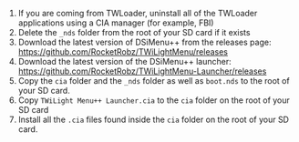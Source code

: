 1) If you are coming from TWLoader, uninstall all of the TWLoader applications using a CIA manager (for example, FBI)
2) Delete the `_nds` folder from the root of your SD card if it exists
3) Download the latest version of DSiMenu++ from the releases page: <https://github.com/RocketRobz/TWiLightMenu/releases>
4) Download the latest version of the DSiMenu++ launcher: <https://github.com/RocketRobz/TWiLightMenu-Launcher/releases>
5) Copy the `cia` folder and the `_nds` folder as well as `boot.nds` to the root of your SD card.
6) Copy `TWiLight Menu++ Launcher.cia` to the `cia` folder on the root of your SD card
7) Install all the `.cia` files found inside the `cia` folder on the root of your SD card.